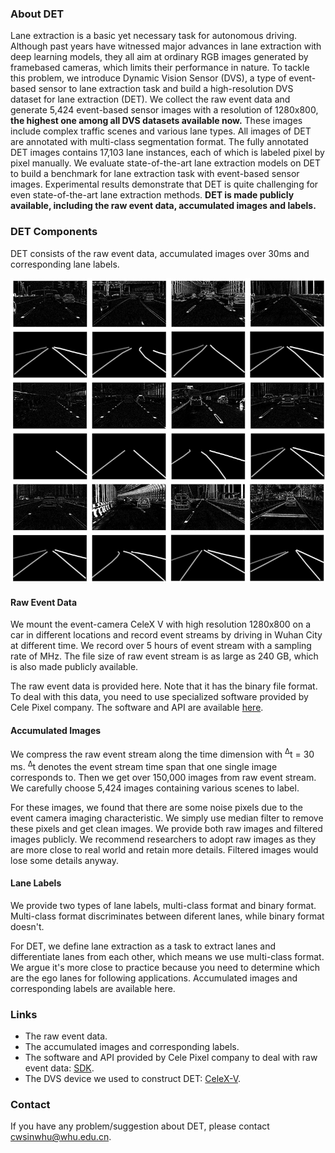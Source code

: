 ### About DET
Lane extraction is a basic yet necessary task for autonomous driving. Although past years have witnessed major advances in lane extraction with deep learning models, they all aim at ordinary RGB images generated by framebased cameras, which limits their performance in nature. To tackle this problem, we introduce Dynamic Vision Sensor (DVS), a type of event-based sensor to lane extraction
task and build a high-resolution DVS dataset for lane extraction (DET). We collect the raw event data and generate 5,424 event-based sensor images with a resolution of 1280x800, **the highest one among all DVS datasets available now.** These images include complex traffic scenes and various lane types. All images of DET are annotated with multi-class segmentation format. The fully annotated DET
images contains 17,103 lane instances, each of which is labeled pixel by pixel manually. We evaluate state-of-the-art lane extraction models on DET to build a benchmark for lane extraction task with event-based sensor images. Experimental results demonstrate that DET is quite challenging for even state-of-the-art lane extraction methods. **DET
is made publicly available, including the raw event data, accumulated images and labels.** 

### DET Components

DET consists of the raw event data, accumulated images over 30ms and corresponding lane labels. 

![sample](dataset.jpg)

#### Raw Event Data
We mount the event-camera CeleX V with high resolution 1280x800 on a car in different locations and record event streams by driving in Wuhan City at different time. We record over 5 hours of event stream with a sampling rate of MHz. The file size of raw event stream is as large as 240 GB, which is also made publicly available.

The raw event data is provided here. Note that it has the binary file format. To deal with this data, you need to use specialized software provided by Cele Pixel company. The software and API are available [here](https://github.com/CelePixel/CeleX5-MIPI). 
#### Accumulated Images
We compress the raw event stream along the time dimension with <sup>&Delta;</sup>t = 30 ms. <sup>&Delta;</sup>t denotes the event stream time span that one single image corresponds to. Then we get over 150,000 images from raw event stream. We carefully choose 5,424 images containing various scenes to label.

For these images, we found that there are some noise pixels due to the event camera imaging characteristic. We simply use median filter to remove these pixels and get clean images. We provide both raw images and filtered images publicly. We recommend researchers to adopt raw images as they are more close to real world and
retain more details. Filtered images would lose some details anyway.
#### Lane Labels
We provide two types of lane labels, multi-class format and binary format. Multi-class format discriminates between diferent lanes, while binary format doesn't. 

For DET, we define lane extraction as a task to extract lanes and differentiate lanes from each other, which means we use multi-class format. We argue it's more close to practice because you need to determine which are the ego lanes for following applications. Accumulated images and corresponding labels are available here.

### Links
- The raw event data.
- The accumulated images and corresponding labels.
- The software and API provided by Cele Pixel company to deal with raw event data: [SDK](https://github.com/CelePixel/CeleX5-MIPI).
- The DVS device we used to construct DET: [CeleX-V](http://www.celepixel.com/#/Technology).


### Contact

If you have any problem/suggestion about DET, please contact cwsinwhu@whu.edu.cn.
